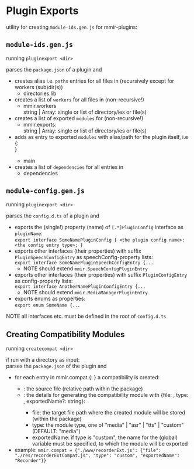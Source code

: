 # Plugin Exports

utility for creating `module-ids.gen.js` for mmir-plugins:

## `module-ids.gen.js`

running `pluginexport <dir>`

parses the `package.json` of a plugin and
 * creates alias i.e. `paths` entries for all files in (recursively except for workers (sub)dir(s))
   * directories.lib
 * creates a list of `workers` for all files in (non-recursive!)
   * <custom field> mmir.workers  
     string | Array<string>: single or list of directory/ies or file(s)
 * creates a list of exported `modules` for (non-recursive!)
   * <custom field> mmir.exports:  
     string | Array<string>: single or list of directory/ies or file(s)
 * adds as entry to exported `modules` with alias/path for the plugin itself, i.e {<plugin ID>: <main file>}
   * main
 * creates a list of `dependencies` for all entries in
   * dependencies


## `module-config.gen.js`

running `pluginexport <dir>`

parses the `config.d.ts` of a plugin and
 * exports the (single!) property (name) of `[.*]PluginConfig` interface as `pluginName`:  
   `export interface SomeNamePluginConfig { <the plugin config name>: <the config entry type>; }`
 * exports other interfaces (their properties) with suffix `PluginSpeechConfigEntry` as speechConfig-property lists:  
   `export interface SomeNamePluginSpeechConfigEntry {...`
   * NOTE should extend `mmir.SpeechConfigPluginEntry`
 * exports other interfaces (their properties) with suffix `PluginConfigEntry` as config-property lists:  
   `export interface AnotherNamePluginConfigEntry {...`
   * NOTE should extend `mmir.MediaManagerPluginEntry`
 * exports enums as properties:  
   `export enum SomeName {...`

NOTE all interfaces etc. must be defined in the root of `config.d.ts`

## Creating Compatibility Modules

running `createcompat <dir>`

if run with a directory as input:  
parses the `package.json` of the plugin and
 * for each entry in <custom field> mmir.compat.{<name>: <entry>} a compatibility is created:
   * <name>: the source file (relative path within the package)
   * <entry>: the details for generating the compatibility module with {file: <file path>, type: <module type>, exportedName?: string}:
     * file: the target file path where the created module will be stored (within the package)
     * type: the module type, one of "media" | "asr" | "tts" | "custom" (DEFAULT: "media")
     * exportedName: if type is "custom", the name for the (global) variable must be specified, to which the module will be exported
  * example: `mmir.compat = {"./www/recorderExt.js": {"file": "./res/recorderExtCompat.js", "type": "custom", "exportedName": "Recorder"}}`
